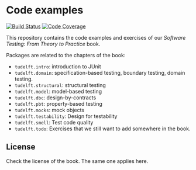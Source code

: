 # Code examples

[![Build Status](https://travis-ci.org/sttp-book/code-examples.svg?branch=master)](https://travis-ci.org/sttp-book/code-examples)
[![Code Coverage](https://codecov.io/github/sttp-book/code-examples/coverage.svg)](https://codecov.io/gh/sttp-book/code-examples)

This repository contains the code examples and exercises of
our *Software Testing: From Theory to Practice* book.

Packages are related to the chapters of the book:

* `tudelft.intro`: introduction to JUnit
* `tudelft.domain`: specification-based testing, boundary testing, domain testing.
* `tudelft.structural`: structural testing
* `tudelft.model`: model-based testing
* `tudelft.dbc`: design-by-contracts
* `tudelft.pbt`: property-based testing
* `tudelft.mocks`: mock objects
* `tudelft.testability`: Design for testability
* `tudelft.smell`: Test code quality
* `tudelft.todo`: Exercises that we still want to add somewhere in the book.

## License

Check the license of the book. The same one applies here.
